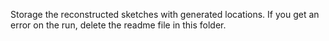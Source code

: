 Storage the reconstructed sketches with generated locations. If you get an error on the run, delete the readme file in this folder.
